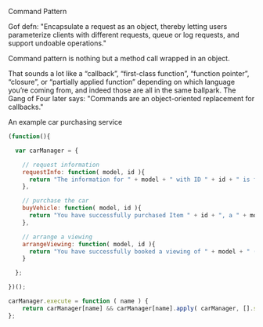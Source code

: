Command Pattern

Gof defn:
"Encapsulate a request as an object, thereby letting users parameterize clients with different requests, queue or log requests, and support undoable operations."

Command pattern is nothing but a method call wrapped in an object.

That sounds a lot like a “callback”, “first-class function”, “function pointer”, “closure”, or “partially applied function” depending on which language you’re coming from, and indeed those are all in the same ballpark. The Gang of Four later says:
"Commands are an object-oriented replacement for callbacks."

An example car purchasing service

```javascript
(function(){

  var carManager = {

    // request information
    requestInfo: function( model, id ){
      return "The information for " + model + " with ID " + id + " is foobar";
    },

    // purchase the car
    buyVehicle: function( model, id ){
      return "You have successfully purchased Item " + id + ", a " + model;
    },

    // arrange a viewing
    arrangeViewing: function( model, id ){
      return "You have successfully booked a viewing of " + model + " ( " + id + " ) ";
    }

  };

})();

carManager.execute = function ( name ) {
    return carManager[name] && carManager[name].apply( carManager, [].slice.call(arguments, 1) );
};
```
